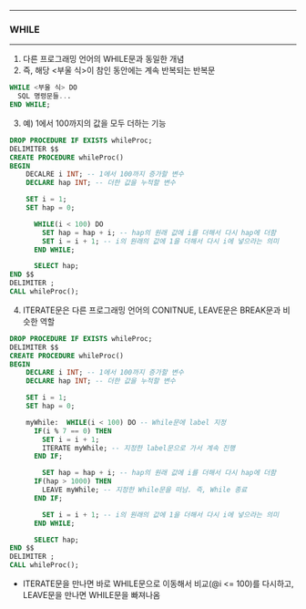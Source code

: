 -----
### WHILE
-----
1. 다른 프로그래밍 언어의 WHILE문과 동일한 개념
2. 즉, 해당 <부울 식>이 참인 동안에는 계속 반복되는 반복문
```sql
WHILE <부울 식> DO
  SQL 명령문들...
END WHILE;
```
3. 예) 1에서 100까지의 값을 모두 더하는 기능
```sql
DROP PROCEDURE IF EXISTS whileProc;
DELIMITER $$
CREATE PROCEDURE whileProc()
BEGIN
    DECALRE i INT; -- 1에서 100까지 증가할 변수
    DECLARE hap INT; -- 더한 값을 누적할 변수

    SET i = 1;
    SET hap = 0;

      WHILE(i < 100) DO
        SET hap = hap + i; -- hap의 원래 값에 i를 더해서 다시 hap에 더함
        SET i = i + 1; -- i의 원래의 값에 1을 더해서 다시 i에 넣으라는 의미
      END WHILE;

      SELECT hap;
END $$
DELIMITER ;
CALL whileProc();
```

4. ITERATE문은 다른 프로그래밍 언어의 CONITNUE, LEAVE문은 BREAK문과 비슷한 역할
```sql
DROP PROCEDURE IF EXISTS whileProc;
DELIMITER $$
CREATE PROCEDURE whileProc()
BEGIN
    DECLARE i INT; -- 1에서 100까지 증가할 변수
    DECLARE hap INT; -- 더한 값을 누적할 변수

    SET i = 1;
    SET hap = 0;

    myWhile:  WHILE(i < 100) DO -- While문에 label 지정
      IF(i % 7 == 0) THEN
        SET i = i + 1;
        ITERATE myWhile; -- 지정한 label문으로 가서 계속 진행
      END IF;

        SET hap = hap + i; -- hap의 원래 값에 i를 더해서 다시 hap에 더함
      IF(hap > 1000) THEN
        LEAVE myWhile; -- 지정한 While문을 떠남. 즉, While 종료
      END IF;

        SET i = i + 1; -- i의 원래의 값에 1을 더해서 다시 i에 넣으라는 의미
      END WHILE;

      SELECT hap;
END $$
DELIMITER ;
CALL whileProc();
```

  - ITERATE문을 만나면 바로 WHILE문으로 이동해서 비교(@i <= 100)를 다시하고, LEAVE문을 만나면 WHILE문을 빠져나옴
